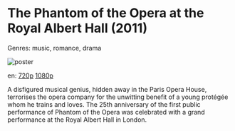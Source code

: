 # The Phantom of the Opera at the Royal Albert Hall (2011)

Genres: music, romance, drama

![poster](http://image.tmdb.org/t/p/w500/1vf1ryVPBSV2J8dOfCmyv3u0Vu4.jpg)

en:
  [720p](magnet:?xt=urn:btih:829F303AF3D9D0DA472DAA40DC2E83A8917A8877&tr=udp://glotorrents.pw:6969/announce&tr=udp://tracker.opentrackr.org:1337/announce&tr=udp://torrent.gresille.org:80/announce&tr=udp://tracker.openbittorrent.com:80&tr=udp://tracker.coppersurfer.tk:6969&tr=udp://tracker.leechers-paradise.org:6969&tr=udp://p4p.arenabg.ch:1337&tr=udp://tracker.internetwarriors.net:1337)
  [1080p](magnet:?xt=urn:btih:BD4544A9B63D2B2EF36F6A2FE1770DF17F686592&tr=udp://glotorrents.pw:6969/announce&tr=udp://tracker.opentrackr.org:1337/announce&tr=udp://torrent.gresille.org:80/announce&tr=udp://tracker.openbittorrent.com:80&tr=udp://tracker.coppersurfer.tk:6969&tr=udp://tracker.leechers-paradise.org:6969&tr=udp://p4p.arenabg.ch:1337&tr=udp://tracker.internetwarriors.net:1337)
  


A disfigured musical genius, hidden away in the Paris Opera House, terrorises the opera company for the unwitting benefit of a young protégée whom he trains and loves. The 25th anniversary of the first public performance of Phantom of the Opera was celebrated with a grand performance at the Royal Albert Hall in London.